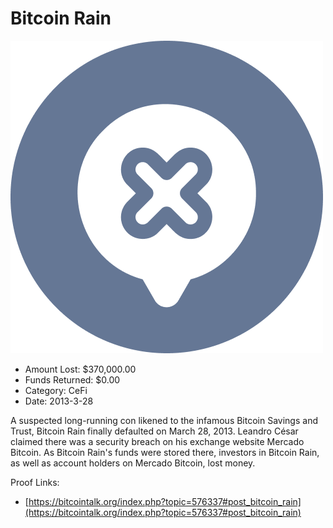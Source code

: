 # Bitcoin Rain
![Bitcoin Rain](/rektimages/Bitcoin-Rain.png)
- Amount Lost: $370,000.00
- Funds Returned: $0.00
- Category: CeFi
- Date: 2013-3-28

A suspected long-running con likened to the infamous Bitcoin Savings and Trust, Bitcoin Rain finally defaulted on March 28, 2013. Leandro César claimed there was a security breach on his exchange website Mercado Bitcoin. As Bitcoin Rain's funds were stored there, investors in Bitcoin Rain, as well as account holders on Mercado Bitcoin, lost money.


Proof Links:
- [https://bitcointalk.org/index.php?topic=576337#post_bitcoin_rain](https://bitcointalk.org/index.php?topic=576337#post_bitcoin_rain)


